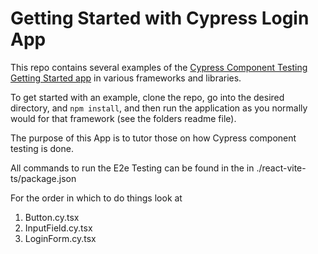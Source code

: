 # Getting Started with Cypress Login App

This repo contains several examples of the
[Cypress Component Testing Getting Started app](https://docs.cypress.io/guides/component-testing/writing-your-first-component-test)
in various frameworks and libraries.

To get started with an example, clone the repo, go into the desired directory,
and `npm install`, and then run the application as you normally would for that
framework (see the folders readme file).

The purpose of this App is to tutor those on how Cypress component testing is done.

All commands to run the E2e Testing can be found in the in ./react-vite-ts/package.json

For the order in which to do things look at

1. Button.cy.tsx
2. InputField.cy.tsx
3. LoginForm.cy.tsx
